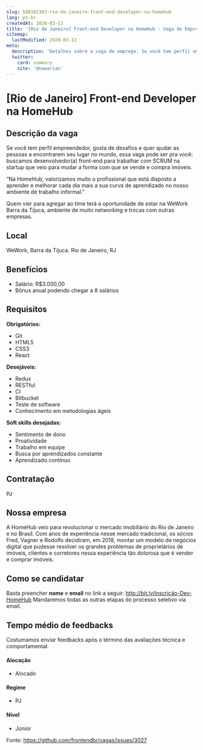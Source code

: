 ```yaml
---
slug: 580102303-rio-de-janeiro-front-end-developer-na-homehub
lang: pt-br
createdAt: 2020-03-12
title: '[Rio de Janeiro] Front-end Developer na HomeHub - Vaga de Emprego'
sitemap:
  lastModified: 2020-03-12
meta:
  description: 'Detalhes sobre a vaga de emprego: Se você tem perfil empreendedor, gosta de desafios e quer ajudar as pessoas a encontrarem seu lugar no mundo, essa vaga pode ser pra você: buscamos desenvolvedor(a) front-end para trabalhar com SCRUM na startup que veio para mudar a forma com que se vende e compra imóveis. “Na HomeHub, valorizamos muito o profissional que está disposto a aprender e melhorar cada dia mais a sua curva de aprendizado no nosso ambiente de trabalho informal.” Quem vier para agregar ao time terá a oportunidade de estar na WeWork Barra da Tijuca, ambiente de muito networking e trocas com outras empresas.'
  twitter:
    card: summary
    site: '@nawarian'
---
```


# [Rio de Janeiro] Front-end Developer na HomeHub

## Descrição da vaga

Se você tem perfil empreendedor, gosta de desafios e quer ajudar as pessoas a encontrarem seu lugar no mundo, essa vaga pode ser pra você: buscamos desenvolvedor(a) front-end para trabalhar com SCRUM na startup que veio para mudar a forma com que se vende e compra imóveis.

“Na HomeHub, valorizamos muito o profissional que está disposto a aprender e melhorar cada dia mais a sua curva de aprendizado no nosso ambiente de trabalho informal.”

Quem vier para agregar ao time terá a oportunidade de estar na WeWork Barra da Tijuca, ambiente de muito networking e trocas com outras empresas.

## Local

WeWork, Barra da Tijuca. Rio de Janeiro, RJ

## Benefícios

- Salário: R$3.000,00
- Bônus anual podendo chegar a 8 salários

## Requisitos

**Obrigatórios:**
- Git
- HTML5
- CSS3
- React

**Desejáveis:**
- Redux
- RESTful
- CI
- Bitbucket
- Teste de software
- Conhecimento em metodologias ágeis

**Soft skills desejadas:**
- Sentimento de dono
- Proatividade
- Trabalho em equipe
- Busca por aprendizados constante
- Aprendizado contínuo

## Contratação

PJ

## Nossa empresa

A HomeHub veio para revolucionar o mercado imobiliário do Rio de Janeiro e no Brasil. Com anos de experiência nesse mercado tradicional, os sócios Fred, Vagner e Rodolfo decidiram, em 2018, montar um modelo de negócios digital que pudesse resolver os grandes problemas de proprietários de imóveis, clientes e corretores nessa experiência tão dolorosa que é vender e comprar imóveis.

## Como se candidatar

Basta preencher **nome** e **email** no link a seguir: http://bit.ly/Inscrição-Dev-HomeHub
Mandaremos todas as outras etapas do processo seletivo via email. 

## Tempo médio de feedbacks

Costumamos enviar feedbacks após o término das avaliações técnica e comportamental.

#### Alocação
- Alocado

#### Regime
- PJ

#### Nível
- Júnior




Fonte: https://github.com/frontendbr/vagas/issues/3027